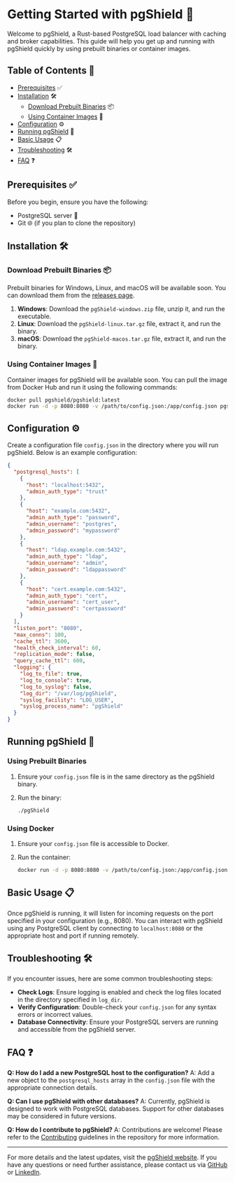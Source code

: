 # Getting Started with pgShield 🚀

Welcome to pgShield, a Rust-based PostgreSQL load balancer with caching and broker capabilities. This guide will help you get up and running with pgShield quickly by using prebuilt binaries or container images.

## Table of Contents 📑

- [Prerequisites](#prerequisites) ✅
- [Installation](#installation) 🛠️
  - [Download Prebuilt Binaries](#download-prebuilt-binaries) 📦
  - [Using Container Images](#using-container-images) 🐳
- [Configuration](#configuration) ⚙️
- [Running pgShield](#running-pgshield) 🚦
- [Basic Usage](#basic-usage) 📋
- [Troubleshooting](#troubleshooting) 🛠️
- [FAQ](#faq) ❓

## Prerequisites ✅

Before you begin, ensure you have the following:

- PostgreSQL server 🐘
- Git 🌐 (if you plan to clone the repository)

## Installation 🛠️

### Download Prebuilt Binaries 📦

Prebuilt binaries for Windows, Linux, and macOS will be available soon. You can download them from the [releases page](https://github.com/pgShield/pgShield/releases).

1. **Windows**: Download the `pgShield-windows.zip` file, unzip it, and run the executable.
2. **Linux**: Download the `pgShield-linux.tar.gz` file, extract it, and run the binary.
3. **macOS**: Download the `pgShield-macos.tar.gz` file, extract it, and run the binary.

### Using Container Images 🐳

Container images for pgShield will be available soon. You can pull the image from Docker Hub and run it using the following commands:

```sh
docker pull pgshield/pgshield:latest
docker run -d -p 8080:8080 -v /path/to/config.json:/app/config.json pgshield/pgshield:latest
```

## Configuration ⚙️

Create a configuration file `config.json` in the directory where you will run pgShield. Below is an example configuration:

```json
{
  "postgresql_hosts": [
    {
      "host": "localhost:5432",
      "admin_auth_type": "trust"
    },
    {
      "host": "example.com:5432",
      "admin_auth_type": "password",
      "admin_username": "postgres",
      "admin_password": "mypassword"
    },
    {
      "host": "ldap.example.com:5432",
      "admin_auth_type": "ldap",
      "admin_username": "admin",
      "admin_password": "ldappassword"
    },
    {
      "host": "cert.example.com:5432",
      "admin_auth_type": "cert",
      "admin_username": "cert_user",
      "admin_password": "certpassword"
    }
  ],
  "listen_port": "8080",
  "max_conns": 100,
  "cache_ttl": 3600,
  "health_check_interval": 60,
  "replication_mode": false,
  "query_cache_ttl": 600,
  "logging": {
    "log_to_file": true,
    "log_to_console": true,
    "log_to_syslog": false,
    "log_dir": "/var/log/pgShield",
    "syslog_facility": "LOG_USER",
    "syslog_process_name": "pgShield"
  }
}
```

## Running pgShield 🚦

### Using Prebuilt Binaries

1. Ensure your `config.json` file is in the same directory as the pgShield binary.
2. Run the binary:

   ```sh
   ./pgShield
   ```

### Using Docker

1. Ensure your `config.json` file is accessible to Docker.
2. Run the container:

   ```sh
   docker run -d -p 8080:8080 -v /path/to/config.json:/app/config.json pgshield/pgshield:latest
   ```

## Basic Usage 📋

Once pgShield is running, it will listen for incoming requests on the port specified in your configuration (e.g., 8080). You can interact with pgShield using any PostgreSQL client by connecting to `localhost:8080` or the appropriate host and port if running remotely.

## Troubleshooting 🛠️

If you encounter issues, here are some common troubleshooting steps:

- **Check Logs**: Ensure logging is enabled and check the log files located in the directory specified in `log_dir`.
- **Verify Configuration**: Double-check your `config.json` for any syntax errors or incorrect values.
- **Database Connectivity**: Ensure your PostgreSQL servers are running and accessible from the pgShield server.

## FAQ ❓

**Q: How do I add a new PostgreSQL host to the configuration?**
A: Add a new object to the `postgresql_hosts` array in the `config.json` file with the appropriate connection details.

**Q: Can I use pgShield with other databases?**
A: Currently, pgShield is designed to work with PostgreSQL databases. Support for other databases may be considered in future versions.

**Q: How do I contribute to pgShield?**
A: Contributions are welcome! Please refer to the [Contributing](https://github.com/pgShield/pgShield/blob/main/CONTRIBUTING.md) guidelines in the repository for more information.

---

For more details and the latest updates, visit the [pgShield website](https://pgshield.github.io). If you have any questions or need further assistance, please contact us via [GitHub](https://github.com/ilstarno) or [LinkedIn](https://www.linkedin.com/in/indrit-z-3b6b8ba6/).